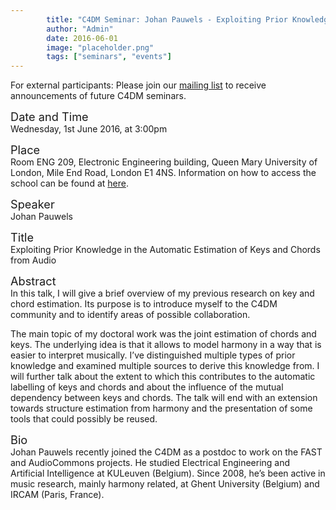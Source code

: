 ```yaml
---
        title: "C4DM Seminar: Johan Pauwels - Exploiting Prior Knowledge in the Automatic Estimation of Keys and Chords from Audio"
        author: "Admin"
        date: 2016-06-01
        image: "placeholder.png"
        tags: ["seminars", "events"]
---
```


<p>For external participants: Please join our <a href="/seminars.html">mailing list</a> to receive announcements of future C4DM seminars.</p>


<span style="font-size: 130%;">Date and Time</span></br>
Wednesday, 1st June 2016, at 3:00pm

<span style="font-size: 130%;">Place</span></br>
Room ENG 209, Electronic Engineering building, Queen Mary University of London, Mile End Road, London E1 4NS. Information on how to access the school can be found at <a href="http://www.eecs.qmul.ac.uk/contact-us/">here</a>.

<span style="font-size: 130%;">Speaker</span></br>
Johan Pauwels

<span style="font-size: 130%;">Title</span></br>
Exploiting Prior Knowledge in the Automatic Estimation of Keys and Chords from Audio

<span style="font-size: 130%;">Abstract</span></br>
In this talk, I will give a brief overview of my previous research on key and chord estimation. Its purpose is to introduce myself to the C4DM community and to identify areas of possible collaboration.

The main topic of my doctoral work was the joint estimation of chords and keys. The underlying idea is that it allows to model harmony in a way that is easier to interpret musically. I’ve distinguished multiple types of prior knowledge and examined multiple sources to derive this knowledge from. I will further talk about the extent to which this contributes to the automatic labelling of keys and chords and about the influence of the mutual dependency between keys and chords. The talk will end with an extension towards structure estimation from harmony and the presentation of some tools that could possibly be reused.

<span style="font-size: 130%;">Bio</span></br>
Johan Pauwels recently joined the C4DM as a postdoc to work on the FAST and AudioCommons projects. He studied Electrical Engineering and Artificial Intelligence at KULeuven (Belgium). Since 2008, he’s been active in music research, mainly harmony related, at Ghent University (Belgium) and IRCAM (Paris, France).


